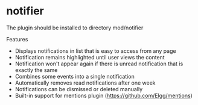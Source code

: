 notifier
========

 The plugin should be installed to directory mod/notifier

 Features
  * Displays notifications in list that is easy to access from any page
  * Notification remains highlighted until user views the content
  * Notification won't appear again if there is unread notification that is exactly the same
  * Combines some events into a single notification
  * Automatically removes read notifications after one week
  * Notifications can be dismissed or deleted manually
  * Built-in support for mentions plugin (https://github.com/Elgg/mentions)
